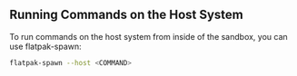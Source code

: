 ## Running Commands on the Host System

To run commands on the host system from inside of the sandbox, you
can use flatpak-spawn:

```sh
flatpak-spawn --host <COMMAND>
```
